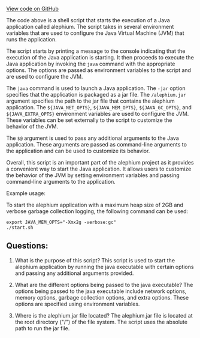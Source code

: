 [View code on GitHub](https://github.com/alephium/alephium/blob/master/docker/release/entrypoint.sh)

The code above is a shell script that starts the execution of a Java application called alephium. The script takes in several environment variables that are used to configure the Java Virtual Machine (JVM) that runs the application. 

The script starts by printing a message to the console indicating that the execution of the Java application is starting. It then proceeds to execute the Java application by invoking the `java` command with the appropriate options. The options are passed as environment variables to the script and are used to configure the JVM. 

The `java` command is used to launch a Java application. The `-jar` option specifies that the application is packaged as a jar file. The `/alephium.jar` argument specifies the path to the jar file that contains the alephium application. The `${JAVA_NET_OPTS}`, `${JAVA_MEM_OPTS}`, `${JAVA_GC_OPTS}`, and `${JAVA_EXTRA_OPTS}` environment variables are used to configure the JVM. These variables can be set externally to the script to customize the behavior of the JVM. 

The `$@` argument is used to pass any additional arguments to the Java application. These arguments are passed as command-line arguments to the application and can be used to customize its behavior. 

Overall, this script is an important part of the alephium project as it provides a convenient way to start the Java application. It allows users to customize the behavior of the JVM by setting environment variables and passing command-line arguments to the application. 

Example usage:

To start the alephium application with a maximum heap size of 2GB and verbose garbage collection logging, the following command can be used:

```
export JAVA_MEM_OPTS="-Xmx2g -verbose:gc"
./start.sh
```
## Questions: 
 1. What is the purpose of this script?
   This script is used to start the alephium application by running the java executable with certain options and passing any additional arguments provided.

2. What are the different options being passed to the java executable?
   The options being passed to the java executable include network options, memory options, garbage collection options, and extra options. These options are specified using environment variables.

3. Where is the alephium.jar file located?
   The alephium.jar file is located at the root directory ("/") of the file system. The script uses the absolute path to run the jar file.